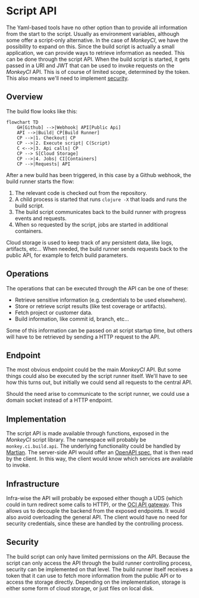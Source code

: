 # Script API

The Yaml-based tools have no other option than to provide all information
from the start to the script.  Usually as environment variables, although
some offer a script-only alternative.  In the case of _MonkeyCI_, we have
the possibility to expand on this.  Since the build script is actually a
small application, we can provide ways to retrieve information as needed.
This can be done through the script API.  When the build script is started,
it gets passed in a URI and JWT that can be used to invoke requests on the
_MonkeyCI_ API.  This is of course of limited scope, determined by the
token.  This also means we'll need to implement [security](security.md).

## Overview

The build flow looks like this:

```mermaid
flowchart TD
    GH[Github] -->|Webhook| API[Public Api]
    API -->|Build| CP[Build Runner]
    CP -->|1. Checkout| CP
    CP -->|2. Execute script| C(Script)
    C <-->|3. Api calls| CP
    CP --> S[Cloud Storage]
    CP -->|4. Jobs| CI[Containers]
    CP -->|Requests| API    
```

After a new build has been triggered, in this case by a Github webhook,
the build runner starts the flow:

  1. The relevant code is checked out from the repository.
  2. A child process is started that runs `clojure -X` that loads and runs the build script.
  3. The build script communicates back to the build runner with progress events and requests.
  4. When so requested by the script, jobs are started in additional containers.

Cloud storage is used to keep track of any persistent data, like logs, artifacts,
etc...  When needed, the build runner sends requests back to the public API,
for example to fetch build parameters.

## Operations

The operations that can be executed through the API can be one of these:

 - Retrieve sensitive information (e.g. credentials to be used elsewhere).
 - Store or retrieve script results (like test coverage or artifacts).
 - Fetch project or customer data.
 - Build information, like commit id, branch, etc...

Some of this information can be passed on at script startup time, but others
will have to be retrieved by sending a HTTP request to the API.

## Endpoint

The most obvious endpoint could be the main _MonkeyCI_ API.  But some things
could also be executed by the script runner itself.  We'll have to see how
this turns out, but initially we could send all requests to the central API.

Should the need arise to communicate to the script runner, we could use a
domain socket instead of a HTTP endpoint.

## Implementation

The script API is made available through functions, exposed in the _MonkeyCI_
script library.  The namespace will probably be `monkey.ci.build.api`.  The
underlying functionality could be handled by [Martian](https://github.com/oliyh/martian).
The server-side API would offer an [OpenAPI spec](https://spec.openapis.org/oas/latest.html),
that is then read by the client.  In this way, the client would know which
services are available to invoke.

## Infrastructure

Infra-wise the API will probably be exposed either though a UDS (which could
in turn redirect some calls to HTTP), or the [OCI API gateway](https://docs.oracle.com/en-us/iaas/Content/APIGateway/home.htm).
This allows us to decouple the backend from the exposed endpoints.  It would also
avoid overloading the general API.  The client would have no need for security
credentials, since these are handled by the controlling process.

## Security

The build script can only have limited permissions on the API.  Because the script
can only access the API through the build runner controlling process, security
can be implemented on that level.  The build runner itself receives a token that
it can use to fetch more information from the public API or to access the storage
directly.  Depending on the implementation, storage is either some form of cloud
storage, or just files on local disk.